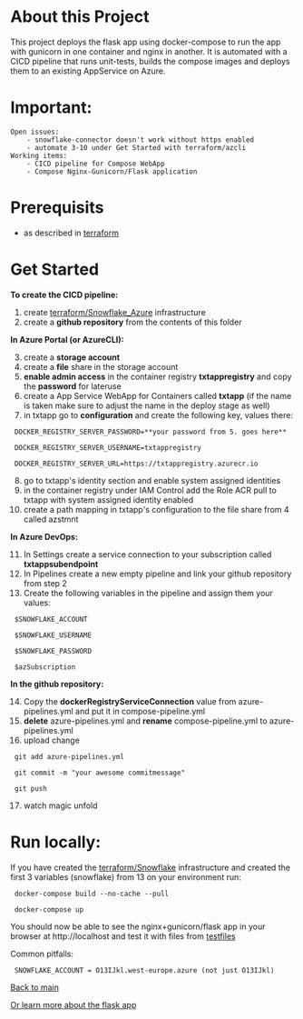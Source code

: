 # About this Project
This project deploys the flask app using docker-compose to run the app with gunicorn in one container and nginx in another. It is automated with a CICD pipeline that runs unit-tests, builds the compose images and deploys them to an existing AppService on Azure.

# Important:
    Open issues:
        - snowflake-connector doesn't work without https enabled
        - automate 3-10 under Get Started with terraform/azcli
    Working items:
        - CICD pipeline for Compose WebApp
        - Compose Nginx-Gunicorn/Flask application

# Prerequisits
- as described in [terraform][1]

# Get Started
**To create the CICD pipeline:**
1.  create [terraform/Snowflake_Azure][2] infrastructure
2.  create a **github repository** from the contents of this folder

**In Azure Portal (or AzureCLI):**

3.  create a **storage account** 
4.  create a **file** share in the storage account
5.  **enable admin access** in the container registry **txtappregistry** and copy the **password** for lateruse
6.  create a App Service WebApp for Containers called **txtapp** (if the name is taken make sure to adjust the name in the deploy stage as well)
7.  in txtapp go to **configuration** and create the following key, values there:
   ```
    DOCKER_REGISTRY_SERVER_PASSWORD=**your password from 5. goes here**

    DOCKER_REGISTRY_SERVER_USERNAME=txtappregistry

    DOCKER_REGISTRY_SERVER_URL=https://txtappregistry.azurecr.io
   ```

8.  go to txtapp's identity section and enable system assigned identities
9.  in the container registry under IAM Control add the Role ACR pull to txtapp with system assigned identity enabled
10. create a path mapping in txtapp's configuration to the file share from 4 called azstmnt
 
**In Azure DevOps:**

11. In Settings create a service connection to your subscription called **txtappsubendpoint**
12. In Pipelines create a new empty pipeline and link your github repository from step 2
13. Create the following variables in the pipeline and assign them your values:
   ```
    $SNOWFLAKE_ACCOUNT

    $SNOWFLAKE_USERNAME

    $SNOWFLAKE_PASSWORD

    $azSubscription
   ```
   
**In the github repository:** 

14. Copy the **dockerRegistryServiceConnection** value from azure-pipelines.yml and put it in compose-pipeline.yml
15. **delete** azure-pipelines.yml and **rename** compose-pipeline.yml to azure-pipelines.yml
16. upload change
   ```
    git add azure-pipelines.yml

    git commit -m "your awesome commitmessage"

    git push
   ```
17. watch magic unfold


# Run locally:
If you have created the [terraform/Snowflake][3] infrastructure and created the first 3 variables (snowflake) from 13 on your environment run:
   ```
    docker-compose build --no-cache --pull

    docker-compose up
   ```

You should now be able to see the nginx+gunicorn/flask app in your browser at http://localhost and test it with files from [testfiles][4]

Common pitfalls:
   ```
    SNOWFLAKE_ACCOUNT = O13IJkl.west-europe.azure (not just O13IJkl)
   ```

[Back to main][5]

[Or learn  more about the flask app][6]

[1]: https://github.com/Philipeace/cloudsolutions/tree/main/terraform
[2]: https://github.com/Philipeace/cloudsolutions/tree/main/terraform/Snowflake_Azure
[3]: https://github.com/Philipeace/cloudsolutions/tree/main/terraform/Snowflake
[4]: https://github.com/Philipeace/cloudsolutions/tree/main/azure/CICDComposeWebApp/app/testfiles
[5]: https://github.com/Philipeace/cloudsolutions/tree/main/
[6]: https://github.com/Philipeace/cloudsolutions/tree/main/azure/CICDComposeWebApp/app/
